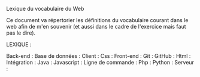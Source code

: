 Lexique du vocabulaire du Web

Ce document va répertorier les définitions du vocabulaire courant dans le web afin de m'en souvenir (et aussi dans le cadre de l'exercice mais faut pas le dire).

LEXIQUE :

Back-end :
Base de données :
Client :
Css :
Front-end :
Git :
GitHub :
Html :
Intégration :
Java :
Javascript :
Ligne de commande :
Php :
Python :
Serveur :
